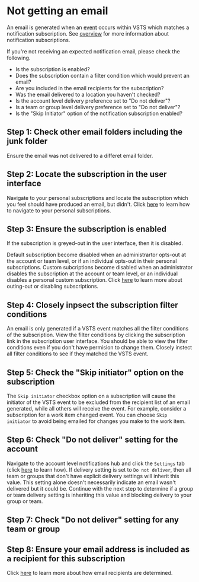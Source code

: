 # Not getting an email

An email is generated when an [event](oob-supported-event-types.md) occurs within VSTS which matches a notification subscription.  See [overview](./about-notifications) for more information about notification subscriptions.

If you're not receiving an expected notification email, please check the following.

* Is the subscription is enabled?
* Does the subscription contain a filter condition which would prevent an email?
* Are you included in the email recipients for the subscription?
* Was the email delivered to a location you haven't checked?
* Is the account level delivery preference set to "Do not deliver"?
* Is a team or group level delivery preference set to "Do not deliver"?
* Is the "Skip Initiator" option of the notification subscription enabled?

## Step 1: Check other email folders including the junk folder
Ensure the email was not delivered to a differet email folder.

## Step 2: Locate the subscription in the user interface
Navigate to your personal subscriptions and locate the subscription which you feel should have produced an email, but didn't.  Click [here]() to learn how to navigate to your personal subscriptions.

## Step 3: Ensure the subscription is enabled
If the subscription is greyed-out in the user interface, then it is disabled.

Default subscription become disabled when an administrartor opts-out at the account or team level, or if an individual opts-out in their personal subscriptions. Custom subcriptions become disabled when an administrator disables the subscription at the account or team level, or an individual disables a personal custom subscription.  Click [here](howto-disable-subscriptions) to learn more about outing-out or disabling subscriptions.

## Step 4: Closely inpsect the subscription filter conditions
An email is only generated if a VSTS event matches all the filter conditions of the subscription. View the filter conditions by clicking the subscription link in the subscription user interface.  You should be able to view the filter conditions even if you don't have permision to change them.  Closely instect all filter conditions to see if they matched the VSTS event.

## Step 5: Check the "Skip initiator" option on the subscription
The `Skip initiator` checkbox option on a subscription will cause the initiator of the VSTS event to be excluded from the recipient list of an email generated, while all others will receive the event.  For example, consider a subscription for a work item changed event.  You can choose `Skip initiator` to avoid being emailed for changes you make to the work item.

## Step 6: Check "Do not deliver" setting for the account
Navigate to the account level notifications hub and click the `Settings` tab (click [here]() to learn how).  If delivery setting is set to `Do not deliver`, then all team or groups that don't have explicit delivery settings will inherit this value.  This setting alone doesn't necessarily indicate an email wasn't delivered but it could be.  Continue with the next step to determine if a group or team delivery setting is inheriting this value and blocking delivery to your group or team.

## Step 7: Check "Do not deliver" setting for any team or group


## Step 8: Ensure your email address is included as a recipient for this subscription
Click [here]() to learn more about how email recipients are determined.



